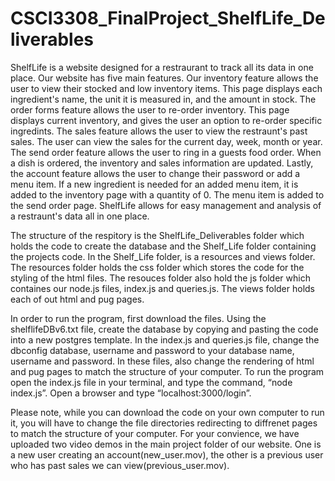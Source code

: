 # CSCI3308_FinalProject_ShelfLife_Deliverables
   ShelfLife is a website designed for a restraurant to track all its data in one place. Our website has five main features. Our inventory feature allows the user to view their stocked and low inventory items. This page displays each ingredient's name, the unit it is measured in, and the amount in stock. The order forms feature allows the user to re-order inventory. This page displays current inventory, and gives the user an option to re-order specific ingredints. The sales feature allows the user to view the restraunt's past sales. The user can view the sales for the current day, week, month or year. The send order feature allows the user to ring in a guests food order. When a dish is ordered, the inventory and sales information are updated. Lastly, the account feature allows the user to change their password or add a menu item. If a new ingredient is needed for an added menu item, it is added to the inventory page with a quantity of 0. The menu item is added to the send order page. ShelfLife allows for easy management and analysis of a restraunt's data all in one place. 
   
   The structure of the respitory is the ShelfLife_Deliverables folder which holds the code to create the database and the Shelf_Life folder containing the projects code. In the Shelf_Life folder, is a resources and views folder. The resources folder holds the css folder which stores the code for the styling of the html files. The resouces folder also hold the js folder which containes our node.js files, index.js and queries.js. The views folder holds each of out html and pug pages. 
   
   In order to run the program, first download the files. Using the shelflifeDBv6.txt file, create the database by copying and pasting the code into a new postgres template. In the index.js and queries.js file, change the dbconfig database, username and password to your database name, username and password. In these files, also change the rendering of html and pug pages to match the structure of your computer. To run the program open the index.js file in your terminal, and type the command, “node index.js”. Open a browser and type “localhost:3000/login”.
   
   Please note, while you can download the code on your own computer to run it, you will have to change the file directories redirecting to diffrenet pages to match the structure of your computer. For your convience, we have uploaded two video demos in the main project folder of our website. One is a new user creating an account(new_user.mov), the other is a previous user who has past sales we can view(previous_user.mov).  
   

   
  
   
   


